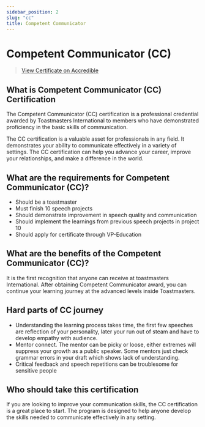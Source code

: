 ```yaml
---
sidebar_position: 2
slug: "cc"
title: Competent Communicator
---
```


# Competent Communicator (CC)

> [View Certificate on Accredible](https://www.credential.net/dfbe87e0-9529-40d7-bc38-ca610988a2b0?username=dhbalaji)

## What is Competent Communicator (CC) Certification

The Competent Communicator (CC) certification is a professional credential awarded by Toastmasters International to
members who have demonstrated proficiency in the basic skills of communication.

The CC certification is a valuable asset for professionals in any field. It demonstrates your ability to communicate
effectively in a variety of settings. The CC certification can help you advance your career, improve your relationships,
and make a difference in the world.

## What are the requirements for Competent Communicator (CC)?

- Should be a toastmaster
- Must finish 10 speech projects
- Should demonstrate improvement in speech quality and communication
- Should implement the learnings from previous speech projects in project 10
- Should apply for certificate through VP-Education

## What are the benefits of the Competent Communicator (CC)?

It is the first recognition that anyone can receive at toastmasters International. After obtaining Competent
Communicator
award, you can continue your learning journey at the advanced levels inside Toastmasters.

## Hard parts of CC journey

- Understanding the learning process takes time, the first few speeches are reflection of your personality, later your
  run out of steam and have to develop empathy with audience.
- Mentor connect. The mentor can be picky or loose, either extremes will suppress your growth as a public speaker. Some
  mentors just check grammar errors in your draft which shows lack of understanding.
- Critical feedback and speech repetitions can be troublesome for sensitive people

## Who should take this certification

If you are looking to improve your communication skills, the CC certification is a great place to start. The program is
designed to help anyone develop the skills needed to communicate effectively in any setting. 

